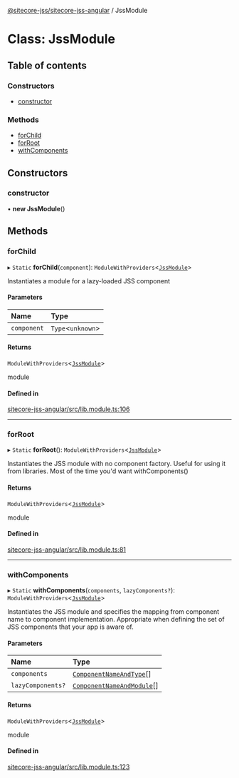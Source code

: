 [@sitecore-jss/sitecore-jss-angular](../README.md) / JssModule

# Class: JssModule

## Table of contents

### Constructors

- [constructor](JssModule.md#constructor)

### Methods

- [forChild](JssModule.md#forchild)
- [forRoot](JssModule.md#forroot)
- [withComponents](JssModule.md#withcomponents)

## Constructors

### constructor

• **new JssModule**()

## Methods

### forChild

▸ `Static` **forChild**(`component`): `ModuleWithProviders`\<[`JssModule`](JssModule.md)\>

Instantiates a module for a lazy-loaded JSS component

#### Parameters

| Name | Type |
| :------ | :------ |
| `component` | `Type`\<`unknown`\> |

#### Returns

`ModuleWithProviders`\<[`JssModule`](JssModule.md)\>

module

#### Defined in

[sitecore-jss-angular/src/lib.module.ts:106](https://github.com/Sitecore/jss/blob/9dbd8a53e/packages/sitecore-jss-angular/src/lib.module.ts#L106)

___

### forRoot

▸ `Static` **forRoot**(): `ModuleWithProviders`\<[`JssModule`](JssModule.md)\>

Instantiates the JSS module with no component factory.
Useful for using it from libraries. Most of the time you'd want withComponents()

#### Returns

`ModuleWithProviders`\<[`JssModule`](JssModule.md)\>

module

#### Defined in

[sitecore-jss-angular/src/lib.module.ts:81](https://github.com/Sitecore/jss/blob/9dbd8a53e/packages/sitecore-jss-angular/src/lib.module.ts#L81)

___

### withComponents

▸ `Static` **withComponents**(`components`, `lazyComponents?`): `ModuleWithProviders`\<[`JssModule`](JssModule.md)\>

Instantiates the JSS module and specifies the mapping from component name to component implementation.
Appropriate when defining the set of JSS components that your app is aware of.

#### Parameters

| Name | Type |
| :------ | :------ |
| `components` | [`ComponentNameAndType`](ComponentNameAndType.md)[] |
| `lazyComponents?` | [`ComponentNameAndModule`](../interfaces/ComponentNameAndModule.md)[] |

#### Returns

`ModuleWithProviders`\<[`JssModule`](JssModule.md)\>

module

#### Defined in

[sitecore-jss-angular/src/lib.module.ts:123](https://github.com/Sitecore/jss/blob/9dbd8a53e/packages/sitecore-jss-angular/src/lib.module.ts#L123)
